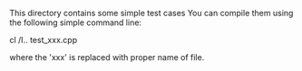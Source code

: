 This directory contains some simple test cases
You can compile them using the following simple command line:

cl /I.. test_xxx.cpp

where the 'xxx' is replaced with proper name of file.

